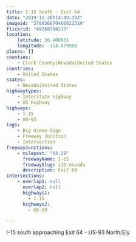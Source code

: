 ```yaml
---
title: I-15 South - Exit 64
date: "2019-11-26T14:49:33Z"
imageid: "278026070466822319"
flickrid: "49268794213"
location:
    latitude: 36.400931
    longitude: -114.879508
places: []
counties:
    - Clark County|Nevada|United States
countries:
    - United States
states:
    - Nevada|United States
highwaytypes:
    - Interstate Highway
    - US Highway
highways:
    - I-15
    - US-93
tags:
    - Big Green Sign
    - Freeway Junction
    - Intersection
freewayJunctions:
    - milepost: "64.29"
      freewayName: I-15
      freewaySlug: i15-nevada
      description: Exit 64
intersections:
    - overlap1: null
      overlap2: null
      highways1:
        - I-15
      highways2:
        - US-93

---
```

I-15 south approaching Exit 64 - US-93 North/Ely